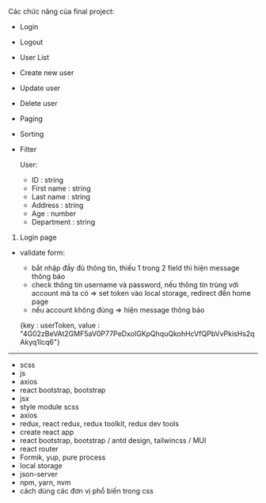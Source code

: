 Các chức năng của final project:

- Login
- Logout
- User List
- Create new user
- Update user
- Delete user
- Paging
- Sorting
- Filter

  User:

  - ID : string
  - First name : string
  - Last name : string
  - Address : string
  - Age : number
  - Department : string

1. Login page

- validate form:

  - bắt nhập đầy đủ thông tin, thiếu 1 trong 2 field thì hiện message thông báo
  - check thông tin username và password, nếu thông tin trùng với account mà ta có => set token vào local storage, redirect đến home page
  - nếu account không đúng => hiện message thông báo

  {key : userToken, value : "4G02zBeVAt2GMF5aV0P77PeDxoIGKpQhquQkohHcVfQPbVvPkisHs2qAkyq1lcq6"}

---

- scss
- js
- axios
- react bootstrap, bootstrap
- jsx
- style module scss
- axios
- redux, react redux, redux toolkit, redux dev tools
- create react app
- react bootstrap, bootstrap / antd design, tailwincss / MUI
- react router
- Formik, yup, pure process
- local storage
- json-server
- npm, yarn, nvm
- cách dùng các đơn vị phổ biến trong css
